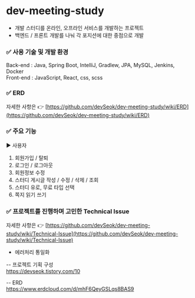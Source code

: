 # dev-meeting-study
- 개발 스터디를 온라인, 오프라인 서비스를 개발하는 프로젝트
- 백엔드 / 프론트 개발를 나눠 각 포지션에 대한 중점으로 개발

### ✅ 사용 기술 및 개발 환경


Back-end :
Java, Spring Boot, IntelliJ, Gradlew, JPA, MySQL, Jenkins, Docker <br>
Front-end :
JavaScript, React, css, scss




### ✅ ERD

자세한 사항은 👉 [https://github.com/devSeok/dev-meeting-study/wiki/ERD](https://github.com/devSeok/dev-meeting-study/wiki/ERD)

### ✅ 주요 기능

[comment]: <> (* [각 기능별 비즈니스 로직]&#40;https://github.com/f-lab-edu/sns-itda/wiki/Business-Rule&#41;)

[comment]: <> (* [각 기능별 Use Case]&#40;https://github.com/f-lab-edu/sns-itda/wiki/Use-Case&#41;)

▶ 사용자

1. 회원가입 / 탈퇴
2. 로그인 / 로그아웃
3. 회원정보 수정
4. 스터디 게시글 작성 / 수정 / 삭제 / 조회
5. 스터디 유로, 무료 타입 선택
6. 쪽지 읽기 쓰기

### ✅ 프로젝트를 진행하며 고민한 Technical Issue

자세한 사항은 👉 [https://github.com/devSeok/dev-meeting-study/wiki/Technical-Issue](https://github.com/devSeok/dev-meeting-study/wiki/Technical-Issue)

* 에러처리 통일화


-- 프로젝트 기획 구성 <br>
https://devseok.tistory.com/10

-- ERD <br>
https://www.erdcloud.com/d/mhF6QeyGSLqs8BAS9